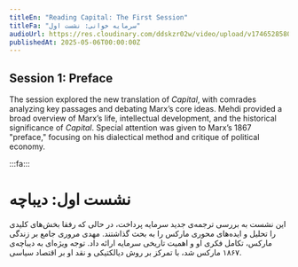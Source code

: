 ```yaml
---
titleEn: "Reading Capital: The First Session"
titleFa: "سرمایه خوانی: نشست اول"
audioUrl: https://res.cloudinary.com/ddskzr02w/video/upload/v1746528580/lantern-pine_session_01_edited_1_imumhe.mp3
publishedAt: 2025-05-06T00:00:00Z
---
```


## Session 1: Preface

The session explored the new translation of *Capital*, with comrades analyzing key passages and debating Marx’s core ideas. Mehdi provided a broad overview of Marx’s life, intellectual development, and the historical significance of *Capital*. Special attention was given to Marx’s 
1867 "preface," focusing on his dialectical method and critique of political economy.

:::fa:::

# نشست اول: دیباچه 

این نشست به بررسی ترجمه‌ی جدید سرمایه پرداخت، در حالی که رفقا بخش‌های کلیدی را تحلیل و ایده‌های محوری مارکس را به بحث گذاشتند. مهدی مروری جامع بر زندگی مارکس، تکامل فکری او و اهمیت تاریخی سرمایه ارائه داد. توجه ویژه‌ای به دیباچه‌ی ۱۸۶۷ مارکس شد، با تمرکز بر روش دیالکتیکی و نقد او بر اقتصاد سیاسی.

